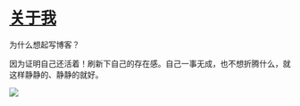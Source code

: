 # [关于我](https://github.com/jaaleng/jaaleng.github.io/issues/1)

为什么想起写博客？

因为证明自己还活着！刷新下自己的存在感。自己一事无成，也不想折腾什么，就这样静静的、静静的就好。

![](https://pic.imgdb.cn/item/6606a71a9f345e8d03b79d8e.gif)